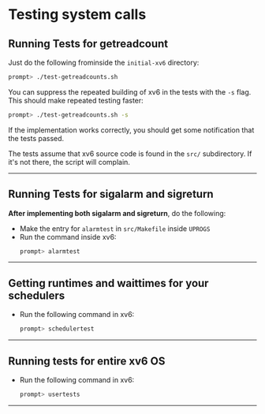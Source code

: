 # Testing system calls

## Running Tests for getreadcount

Just do the following frominside the `initial-xv6` directory:

```sh
prompt> ./test-getreadcounts.sh
```
You can suppress the repeated building of xv6 in the tests with the
`-s` flag. This should make repeated testing faster:

```sh
prompt> ./test-getreadcounts.sh -s
```

If the implementation works correctly, you should get some notification
that the tests passed.

The tests assume that xv6 source code is found in the `src/` subdirectory.
If it's not there, the script will complain.

---

## Running Tests for sigalarm and sigreturn

**After implementing both sigalarm and sigreturn**, do the following:
- Make the entry for `alarmtest` in `src/Makefile` inside `UPROGS`
- Run the command inside xv6:
    ```sh
    prompt> alarmtest
    ```

---

## Getting runtimes and waittimes for your schedulers
- Run the following command in xv6:
    ```sh
    prompt> schedulertest
    ```  
---

## Running tests for entire xv6 OS
- Run the following command in xv6:
    ```sh
    prompt> usertests
    ```

---